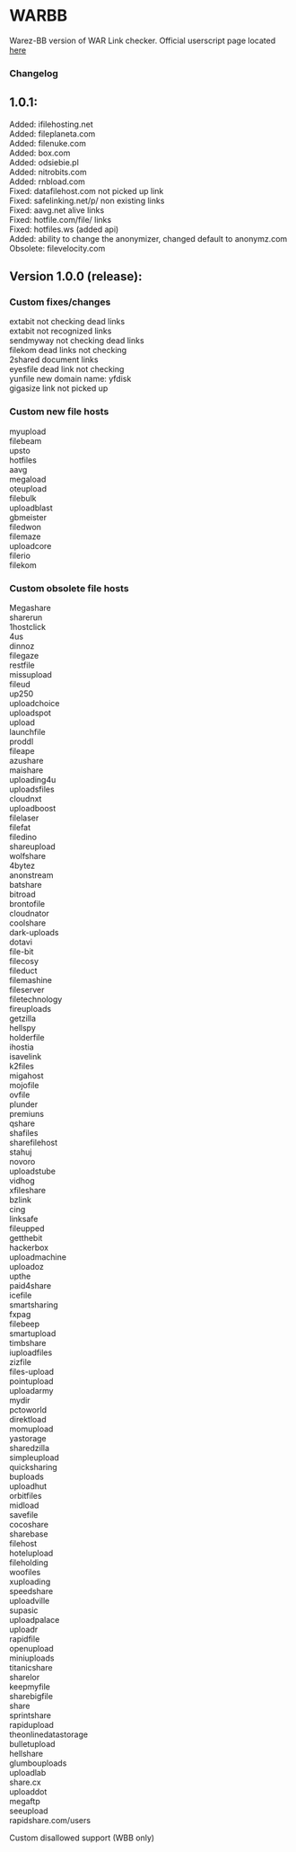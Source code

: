 WARBB
=====

Warez-BB version of WAR Link checker. 
Official userscript page located [here](http://userscripts.org/scripts/show/153759 "Official userscript page for WARBB")

### Changelog

## 1.0.1:

Added: ifilehosting.net  
Added: fileplaneta.com  
Added: filenuke.com  
Added: box.com  
Added: odsiebie.pl  
Added: nitrobits.com  
Added: rnbload.com  
Fixed: datafilehost.com not picked up link  
Fixed: safelinking.net/p/ non existing links  
Fixed: aavg.net alive links  
Fixed: hotfile.com/file/ links  
Fixed: hotfiles.ws (added api)  
Added: ability to change the anonymizer, changed default to anonymz.com  
Obsolete: filevelocity.com  

## Version 1.0.0 (release):

### Custom fixes/changes

extabit not checking dead links  
extabit not recognized links  
sendmyway not checking dead links  
filekom dead links not checking  
2shared document links  
eyesfile dead link not checking  
yunfile new domain name: yfdisk  
gigasize link not picked up  


### Custom new file hosts
myupload  
filebeam  
upsto  
hotfiles  
aavg  
megaload  
oteupload  
filebulk  
uploadblast  
gbmeister  
filedwon  
filemaze  
uploadcore  
filerio  
filekom  


### Custom obsolete file hosts

Megashare  
sharerun  
1hostclick  
4us  
dinnoz  
filegaze  
restfile  
missupload  
fileud  
up250  
uploadchoice  
uploadspot  
upload  
launchfile  
proddl  
fileape  
azushare  
maishare  
uploading4u  
uploadsfiles  
cloudnxt  
uploadboost  
filelaser  
filefat  
filedino  
shareupload  
wolfshare  
4bytez  
anonstream  
batshare  
bitroad  
brontofile  
cloudnator  
coolshare  
dark-uploads  
dotavi  
file-bit  
filecosy  
fileduct  
filemashine  
fileserver  
filetechnology  
fireuploads    
getzilla  
hellspy  
holderfile  
ihostia  
isavelink  
k2files  
migahost  
mojofile  
ovfile  
plunder  
premiuns  
qshare  
shafiles  
sharefilehost  
stahuj  
novoro  
uploadstube  
vidhog  
xfileshare  
bzlink  
cing  
linksafe  
fileupped  
getthebit  
hackerbox  
uploadmachine  
uploadoz  
upthe  
paid4share  
icefile  
smartsharing  
fxpag  
filebeep  
smartupload  
timbshare  
iuploadfiles  
zizfile  
files-upload  
pointupload  
uploadarmy  
mydir  
pctoworld  
direktload  
momupload  
yastorage  
sharedzilla  
simpleupload  
quicksharing  
buploads  
uploadhut  
orbitfiles  
midload  
savefile  
cocoshare  
sharebase  
filehost  
hotelupload  
fileholding  
woofiles  
xuploading  
speedshare  
uploadville  
supasic  
uploadpalace  
uploadr  
rapidfile  
openupload  
miniuploads  
titanicshare  
sharelor  
keepmyfile  
sharebigfile  
share  
sprintshare  
rapidupload  
theonlinedatastorage  
bulletupload  
hellshare  
glumbouploads  
uploadlab  
share.cx  
uploaddot  
megaftp  
seeupload  
rapidshare.com/users  

Custom disallowed support (WBB only)